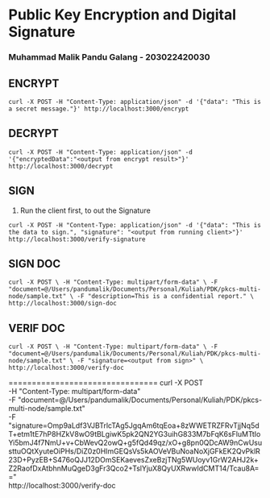 # Public Key Encryption and Digital Signature
### Muhammad Malik Pandu Galang - 203022420030
## ENCRYPT
`curl -X POST -H "Content-Type: application/json" -d '{"data": "This is a secret message."}' http://localhost:3000/encrypt`

## DECRYPT
`curl -X POST -H "Content-Type: application/json" -d '{"encryptedData":"<output from encrypt result>"}' http://localhost:3000/decrypt`

## SIGN
1. Run the client first, to out the Signature

`curl -X POST -H "Content-Type: application/json" -d '{"data": "This is the data to sign.", "signature": "<output from running client>"}' http://localhost:3000/verify-signature`

## SIGN DOC
`curl -X POST \
  -H "Content-Type: multipart/form-data" \
  -F "document=@/Users/pandumalik/Documents/Personal/Kuliah/PDK/pkcs-multi-node/sample.txt" \
  -F "description=This is a confidential report." \
  http://localhost:3000/sign-doc`

## VERIF DOC
`curl -X POST \
  -H "Content-Type: multipart/form-data" \
  -F "document=@/Users/pandumalik/Documents/Personal/Kuliah/PDK/pkcs-multi-node/sample.txt" \
  -F "signature=<output from sign>" \
  http://localhost:3000/verify-doc`
  
================================
curl -X POST \
  -H "Content-Type: multipart/form-data" \
  -F "document=@/Users/pandumalik/Documents/Personal/Kuliah/PDK/pkcs-multi-node/sample.txt" \
  -F "signature=Omp9aLdf3VJBTrlcTAg5JgqAm6tqEoa+8zWWETRZFRvTjjNq5dT+etm1tE7hP8HZkV8wO9tBLgiwK5pk2QN2YG3uihG833M7bFqK6sFluMTtIoYi5bmJ4f7NmU+v+CbWevQ2owQ+g5fQd49qz/xO+g8pn0QDcAW9nCwUsusttuOQtXyuteOiPHs/DiZ0z0HImGEQsVs5kAOVeVBuNoaNoXjGFkEK2QvPklR23D+PyzEB+S476oQJJ12DOmSEKaevesZxeBzjTNg5WUoyv1GrW2AHJ2k+Z2RaofDxAtbhnMuQgeD3gFr3Qco2+TslYjuX8QyUXRwwIdCMT14/Tcau8A==" \
  http://localhost:3000/verify-doc

